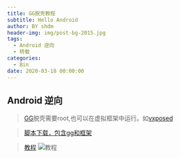 ```yaml
---
title: GG脱壳教程
subtitle: Hello Android
author: BY shdm
header-img: img/post-bg-2015.jpg
tags:
  - Android 逆向
  - 转载
categories:
  - Bin
date: 2020-03-18 00:00:00
---
```


## Android 逆向

> [GG](https://gameguardian.net/download)脱壳需要root,也可以在虚拟框架中运行。如[vxposed]( https://vxposed.com/)

> [脚本下载，包含gg和框架](https://www.lanzous.com/iadi1vi)

> [教程](https://www.lanzous.com/iadoauh)
> ![教程](https://raw.githubusercontent.com/gsyx666/picture/master/picture/GG.gif)
